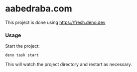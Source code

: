 # aabedraba.com

This project is done using https://fresh.deno.dev 

### Usage

Start the project:

```
deno task start
```

This will watch the project directory and restart as necessary.
